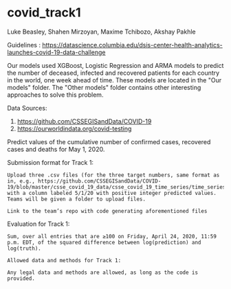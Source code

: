 # covid_track1
Luke Beasley, Shahen Mirzoyan, Maxime Tchibozo, Akshay Pakhle

Guidelines : https://datascience.columbia.edu/dsis-center-health-analytics-launches-covid-19-data-challenge

Our models used XGBoost, Logistic Regression and ARMA models to predict the number of deceased, infected and recovered patients for each country in the world, one week ahead of time. These models are located in the "Our models" folder. The "Other models" folder contains other interesting approaches to solve this problem.

Data Sources:
1. https://github.com/CSSEGISandData/COVID-19
2. https://ourworldindata.org/covid-testing

Predict values of the cumulative number of confirmed cases, recovered cases and deaths for May 1, 2020.

Submission format for Track 1:

    Upload three .csv files (for the three target numbers, same format as in, e.g., https://github.com/CSSEGISandData/COVID-19/blob/master/csse_covid_19_data/csse_covid_19_time_series/time_series_covid19_confirmed_global.csv, with a column labeled 5/1/20 with positive integer predicted values. Teams will be given a folder to upload files.

    Link to the team’s repo with code generating aforementioned files

Evaluation for Track 1:

    Sum, over all entries that are ≥100 on Friday, April 24, 2020, 11:59 p.m. EDT, of the squared difference between log(prediction) and log(truth).

    Allowed data and methods for Track 1:

    Any legal data and methods are allowed, as long as the code is provided.

